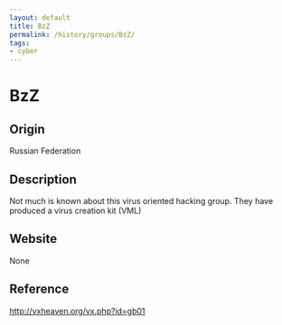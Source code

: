 ```yaml
---
layout: default
title: BzZ
permalink: /history/groups/BzZ/
tags:
- cyber
---
```


BzZ
===

Origin
------
Russian Federation

Description
-----------
Not much is known about this virus oriented hacking group. They have produced a virus creation kit (VML)

Website
-------
None

Reference
---------
http://vxheaven.org/vx.php?id=gb01
